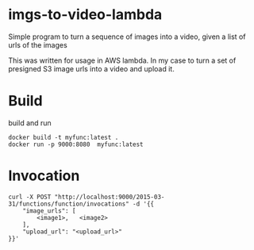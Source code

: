 # imgs-to-video-lambda
Simple program to turn a sequence of images into a video, given a list of urls of the images

This was written for usage in AWS lambda. In my case to turn a set of presigned S3 image urls into a video and upload it.

# Build
build and run
```
docker build -t myfunc:latest .
docker run -p 9000:8080  myfunc:latest
```
# Invocation
```
curl -X POST "http://localhost:9000/2015-03-31/functions/function/invocations" -d '{{
	"image_urls": [
		<image1>,	<image2>
	],
	"upload_url": "<upload_url>"
}}'
```

